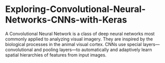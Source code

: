 # Exploring-Convolutional-Neural-Networks-CNNs-with-Keras
A Convolutional Neural Network is a class of deep neural networks most commonly applied to analyzing visual imagery. They are inspired by the biological processes in the animal visual cortex. CNNs use special layers—convolutional and pooling layers—to automatically and adaptively learn spatial hierarchies of features from input images.
